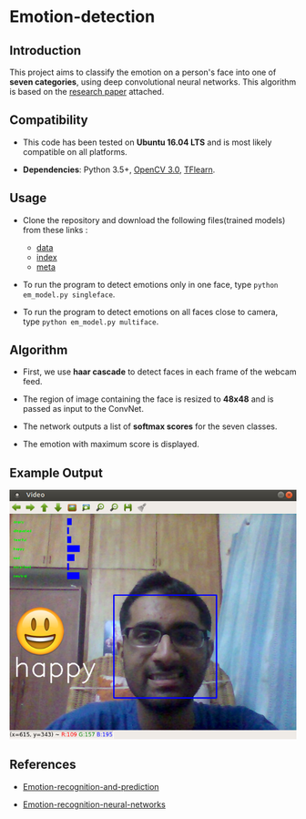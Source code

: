 # Emotion-detection

## Introduction

This project aims to classify the emotion on a person's face into one of **seven categories**, using deep convolutional neural networks. This algorithm is based on the [research paper](https://github.com/atulapra/Emotion-detection/blob/master/ResearchPaper.pdf) attached.

## Compatibility

* This code has been tested on **Ubuntu 16.04 LTS** and is most likely compatible on all platforms.

* **Dependencies**: Python 3.5+, [OpenCV 3.0](http://opencv.org/opencv-3-0.html), [TFlearn](http://tflearn.org/). 

## Usage

* Clone the repository and download the following files(trained models) from these links :
  * [data](https://drive.google.com/open?id=0B8_K9DW3E9PlV0phWlFfRGFfcEk)
  * [index](https://drive.google.com/open?id=0B8_K9DW3E9PlSmJySGM2Z0lwdlU)
  * [meta](https://drive.google.com/open?id=0B8_K9DW3E9Plb0ZVeHg0cEJuNlE)

* To run the program to detect emotions only in one face, type `python em_model.py singleface`.

* To run the program to detect emotions on all faces close to camera, type `python em_model.py multiface`.

## Algorithm

* First, we use **haar cascade** to detect faces in each frame of the webcam feed.

* The region of image containing the face is resized to **48x48** and is passed as input to the ConvNet.

* The network outputs a list of **softmax scores** for the seven classes.

* The emotion with maximum score is displayed.

## Example Output

![Happy](examples/happy.png)

## References

* [Emotion-recognition-and-prediction](https://github.com/nimish1512/Emotion-recognition-and-prediction)

* [Emotion-recognition-neural-networks](https://github.com/isseu/emotion-recognition-neural-networks)

